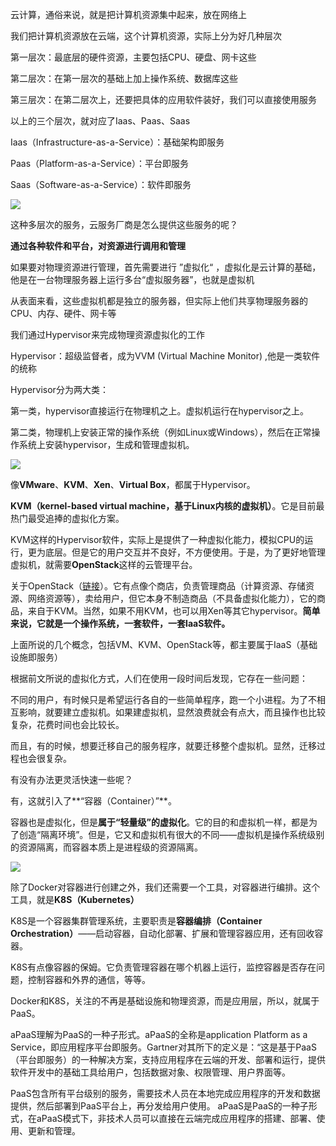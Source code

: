 云计算，通俗来说，就是把计算机资源集中起来，放在网络上

我们把计算机资源放在云端，这个计算机资源，实际上分为好几种层次

第一层次：最底层的硬件资源，主要包括CPU、硬盘、网卡这些

第二层次：在第一层次的基础上加上操作系统、数据库这些

第三层次：在第二层次上，还要把具体的应用软件装好，我们可以直接使用服务

以上的三个层次，就对应了Iaas、Paas、Saas

Iaas（Infrastructure-as-a-Service）：基础架构即服务

Paas（Platform-as-a-Service）：平台即服务

Saas（Software-as-a-Service）：软件即服务

![](https://blog-1314435157.cos.ap-chongqing.myqcloud.com/images/202211301516677.jpg)

这种多层次的服务，云服务厂商是怎么提供这些服务的呢？

**通过各种软件和平台，对资源进行调用和管理**

如果要对物理资源进行管理，首先需要进行 ”虚拟化“ ，虚拟化是云计算的基础，他是在一台物理服务器上运行多台“虚拟服务器”，也就是虚拟机

从表面来看，这些虚拟机都是独立的服务器，但实际上他们共享物理服务器的CPU、内存、硬件、网卡等

我们通过Hypervisor来完成物理资源虚拟化的工作

Hypervisor：超级监督者，成为VVM (Virtual Machine Monitor) ,他是一类软件的统称

Hypervisor分为两大类：

第一类，hypervisor直接运行在物理机之上。虚拟机运行在hypervisor之上。

第二类，物理机上安装正常的操作系统（例如Linux或Windows），然后在正常操作系统上安装hypervisor，生成和管理虚拟机。

![](https://blog-1314435157.cos.ap-chongqing.myqcloud.com/images/202211301605033.jpg)



像**VMware**、**KVM**、**Xen**、**Virtual Box**，都属于Hypervisor。

**KVM（kernel-based virtual machine，基于Linux内核的虚拟机）**。它是目前最热门最受追捧的虚拟化方案。

KVM这样的Hypervisor软件，实际上是提供了一种虚拟化能力，模拟CPU的运行，更为底层。但是它的用户交互并不良好，不方便使用。于是，为了更好地管理虚拟机，就需要**OpenStack**这样的云管理平台。

关于OpenStack（[链接](https://link.zhihu.com/?target=http%3A//mp.weixin.qq.com/s%3F__biz%3DMzI1NTA0MDUyMA%3D%3D%26mid%3D2456660029%26idx%3D1%26sn%3D1a900a0c45ff77355693e7902c3d8f38%26chksm%3Dfda5055acad28c4c34d015b72843ef14c5529f81651cf38daddd1ce4d7e595c9f937f1ee3327%26scene%3D21%23wechat_redirect)）。它有点像个商店，负责管理商品（计算资源、存储资源、网络资源等），卖给用户，但它本身不制造商品（不具备虚拟化能力），它的商品，来自于KVM。当然，如果不用KVM，也可以用Xen等其它hypervisor。**简单来说，它就是一个操作系统，一套软件，一套IaaS软件。**

上面所说的几个概念，包括VM、KVM、OpenStack等，都主要属于IaaS（基础设施即服务）

根据前文所说的虚拟化方式，人们在使用一段时间后发现，它存在一些问题：

不同的用户，有时候只是希望运行各自的一些简单程序，跑一个小进程。为了不相互影响，就要建立虚拟机。如果建虚拟机，显然浪费就会有点大，而且操作也比较复杂，花费时间也会比较长。

而且，有的时候，想要迁移自己的服务程序，就要迁移整个虚拟机。显然，迁移过程也会很复杂。

有没有办法更灵活快速一些呢？

有，这就引入了**“容器（Container）”**。

容器也是虚拟化，但是**属于“轻量级”的虚拟化**。它的目的和虚拟机一样，都是为了创造“隔离环境”。但是，它又和虚拟机有很大的不同——虚拟机是操作系统级别的资源隔离，而容器本质上是进程级的资源隔离。

![](https://blog-1314435157.cos.ap-chongqing.myqcloud.com/images/202211301723969.jpg)

除了Docker对容器进行创建之外，我们还需要一个工具，对容器进行编排。这个工具，就是**K8S（Kubernetes）**

K8S是一个容器集群管理系统，主要职责是**容器编排（Container Orchestration）**——启动容器，自动化部署、扩展和管理容器应用，还有回收容器。

K8S有点像容器的保姆。它负责管理容器在哪个机器上运行，监控容器是否存在问题，控制容器和外界的通信，等等。

Docker和K8S，关注的不再是基础设施和物理资源，而是应用层，所以，就属于PaaS。

aPaaS理解为PaaS的一种子形式。aPaaS的全称是application Platform as a Service，即应用程序平台即服务。Gartner对其所下的定义是：“这是基于PaaS（平台即服务）的一种解决方案，支持应用程序在云端的开发、部署和运行，提供软件开发中的基础工具给用户，包括数据对象、权限管理、用户界面等。

PaaS包含所有平台级别的服务，需要技术人员在本地完成应用程序的开发和数据提供，然后部署到PaaS平台上，再分发给用户使用。
aPaaS是PaaS的一种子形式，在aPaaS模式下，非技术人员可以直接在云端完成应用程序的搭建、部署、使用、更新和管理。




















